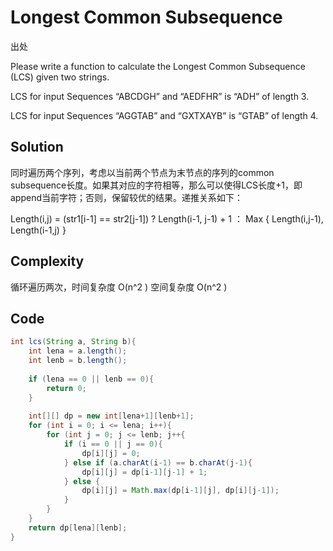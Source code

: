 # Longest Common Subsequence

出处

Please write a function to calculate the Longest Common Subsequence (LCS) given two strings.

LCS for input Sequences “ABCDGH” and “AEDFHR” is “ADH” of length 3.

LCS for input Sequences “AGGTAB” and “GXTXAYB” is “GTAB” of length 4.

## Solution

同时遍历两个序列，考虑以当前两个节点为末节点的序列的common subsequence长度。如果其对应的字符相等，那么可以使得LCS长度+1，即append当前字符；否则，保留较优的结果。递推关系如下：

Length(i,j) = (str1[i-1] == str2[j-1]) ? Length(i-1, j-1) + 1 ： Max { Length(i,j-1), Length(i-1,j) }

## Complexity

循环遍历两次，时间复杂度 O(n^2 ) 空间复杂度 O(n^2 )

## Code

```java
int lcs(String a, String b){
	int lena = a.length();
	int lenb = b.length();
	
	if (lena == 0 || lenb == 0){
		return 0;
	}
	
	int[][] dp = new int[lena+1][lenb+1];
	for (int i = 0; i <= lena; i++){
		for (int j = 0; j <= lenb; j++{
			if (i == 0 || j == 0){
				dp[i][j] = 0;
			} else if (a.charAt(i-1) == b.charAt(j-1){
				dp[i][j] = dp[i-1][j-1] + 1;
			} else {
				dp[i][j] = Math.max(dp[i-1][j], dp[i][j-1]);
			}
		}
	}
	return dp[lena][lenb];
}

```
 

